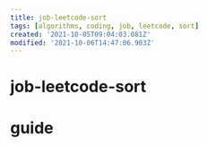 ```yaml
---
title: job-leetcode-sort
tags: [algorithms, coding, job, leetcode, sort]
created: '2021-10-05T09:04:03.081Z'
modified: '2021-10-06T14:47:06.903Z'
---
```


# job-leetcode-sort

# guide

# 
